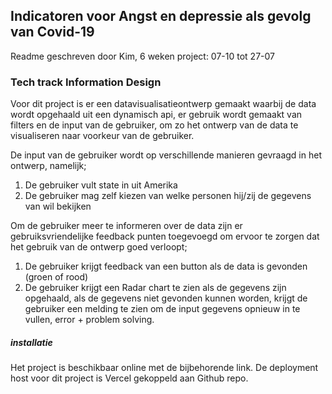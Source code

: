 ## Indicatoren voor Angst en depressie als gevolg van Covid-19
Readme geschreven door Kim, 6 weken project: 07-10 tot 27-07
### Tech track Information Design 

Voor dit project is er een datavisualisatieontwerp gemaakt waarbij de data wordt opgehaald uit een dynamisch api, er gebruik wordt gemaakt van filters en de input van de gebruiker, om zo het ontwerp van de data te visualiseren naar voorkeur van de gebruiker.

De input van de gebruiker wordt op verschillende manieren gevraagd in het ontwerp, namelijk; 
1) De gebruiker vult state in uit Amerika
2) De gebruiker mag zelf kiezen van welke personen hij/zij de gegevens van wil bekijken

Om de gebruiker meer te informeren over de data zijn er gebruiksvriendelijke feedback punten toegevoegd om ervoor te zorgen dat het gebruik van de ontwerp goed verloopt; 
1) De gebruiker krijgt feedback van een button als de data is gevonden (groen of rood)
2) De gebruiker krijgt een Radar chart te zien als de gegevens zijn opgehaald, als de gegevens niet gevonden kunnen worden, krijgt de gebruiker een melding te zien om de input gegevens opnieuw in te vullen, error + problem solving.


##### installatie 
Het project is beschikbaar online met de bijbehorende link.
De deployment host voor dit project is Vercel gekoppeld aan Github repo. 
